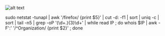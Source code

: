 ![alt text](Screenshots/blob/main/The_Elder_Scrolls_III_-_Morrowind_-_Text_Logo.png "Описание будет тут")

sudo netstat -tunapl | awk '/firefox/ {print $5}' | cut -d: -f1 | sort | uniq -c | sort | tail -n5 | grep -oP '(\d+\.){3}\d+' | while read IP ; do whois $IP | awk -F':' '/^Organization/ {print $2}' ; done
